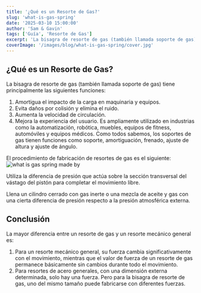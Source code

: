 ```yaml
---
title: '¿Qué es un Resorte de Gas?'
slug: 'what-is-gas-spring'
date: '2025-03-10 15:00:00'
author: 'Sam & Gavin'
tags: ['Guía', 'Resorte de Gas']
excerpt: 'La bisagra de resorte de gas (también llamada soporte de gas) tiene principalmente las siguientes funciones: 1. Amortigua el impacto de la carga en maquinaria y equipos 2. Evita daños por colisión y elimina el ruido 3. Aumenta la velocidad de circulación 4. Mejora la experiencia del usuario.'
coverImage: '/images/blog/what-is-gas-spring/cover.jpg'
---
```


## ¿Qué es un Resorte de Gas?

La bisagra de resorte de gas (también llamada soporte de gas) tiene principalmente las siguientes funciones:

1. Amortigua el impacto de la carga en maquinaria y equipos.
2. Evita daños por colisión y elimina el ruido.
3. Aumenta la velocidad de circulación.
4. Mejora la experiencia del usuario.
Es ampliamente utilizado en industrias como la automatización, robótica, muebles, equipos de fitness, automóviles y equipos médicos. Como todos sabemos, los soportes de gas tienen funciones como soporte, amortiguación, frenado, ajuste de altura y ajuste de ángulo.

El procedimiento de fabricación de resortes de gas es el siguiente:
![what is gas spring made by](/images/blog/what-is-gas-spring/what-is-gas-spring-made-by.jpg)

Utiliza la diferencia de presión que actúa sobre la sección transversal del vástago del pistón para completar el movimiento libre.

Llena un cilindro cerrado con gas inerte o una mezcla de aceite y gas con una cierta diferencia de presión respecto a la presión atmosférica externa.

## Conclusión

La mayor diferencia entre un resorte de gas y un resorte mecánico general es:
1. Para un resorte mecánico general, su fuerza cambia significativamente con el movimiento, mientras que el valor de fuerza de un resorte de gas permanece básicamente sin cambios durante todo el movimiento.
2. Para resortes de acero generales, con una dimensión externa determinada, solo hay una fuerza. Pero para la bisagra de resorte de gas, uno del mismo tamaño puede fabricarse con diferentes fuerzas.
